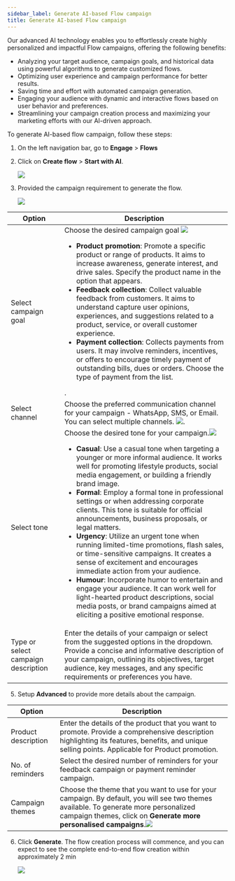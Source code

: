 ```yaml
---
sidebar_label: Generate AI-based Flow campaign
title: Generate AI-based Flow campaign
---
```


Our advanced AI technology enables you to effortlessly create highly personalized and impactful Flow campaigns, offering the following benefits:

* Analyzing your target audience, campaign goals, and historical data using powerful algorithms to generate customized flows.
* Optimizing user experience and campaign performance for better results.
* Saving time and effort with automated campaign generation.
* Engaging your audience with dynamic and interactive flows based on user behavior and preferences.
* Streamlining your campaign creation process and maximizing your marketing efforts with our AI-driven approach.



To generate AI-based flow campaign, follow these steps:

1. On the left navigation bar, go to **Engage** > **Flows**  

2. Click on **Create flow** > **Start with AI**.

   ![](https://i.imgur.com/ykRUwEQ.png)

3. Provided the campaign requirement to generate the flow.
   
   ![](https://i.imgur.com/O4gUSGf.png)


Option | Description
------ | ------------
Select campaign goal | Choose the desired campaign goal  ![](https://i.imgur.com/BydIZW6.png)<br/><ul><li>**Product promotion**: Promote a specific product or range of products. It aims to increase awareness, generate interest, and drive sales. Specify the product name in the option that appears.</li><li> **Feedback collection**: Collect valuable feedback from customers. It aims to understand capture user opinions, experiences, and suggestions related to a product, service, or overall customer experience.</li><li>**Payment collection**: Collects payments from users. It may involve reminders, incentives, or offers to encourage timely payment of outstanding bills, dues or orders. Choose the type of payment from the list.</li></ul>.
Select channel | Choose the preferred communication channel for your campaign - WhatsApp, SMS, or Email. You can select multiple channels. ![](https://i.imgur.com/QIIF28a.png).
Select tone | Choose the desired tone for your campaign.![](https://i.imgur.com/ytpfgZF.png)<ul><li>**Casual**: Use a casual tone when targeting a younger or more informal audience. It works well for promoting lifestyle products, social media engagement, or building a friendly brand image.</li><li>**Formal**: Employ a formal tone in professional settings or when addressing corporate clients. This tone is suitable for official announcements, business proposals, or legal matters.</li><li>**Urgency**: Utilize an urgent tone when running limited-time promotions, flash sales, or time-sensitive campaigns. It creates a sense of excitement and encourages immediate action from your audience.</li><li>**Humour**: Incorporate humor to entertain and engage your audience. It can work well for light-hearted product descriptions, social media posts, or brand campaigns aimed at eliciting a positive emotional response.</li></ul>
Type or select campaign description | Enter the details of your campaign or select from the suggested options in the dropdown. Provide a concise and informative description of your campaign, outlining its objectives, target audience, key messages, and any specific requirements or preferences you have. 


5. Setup **Advanced** to provide more details about the campaign.

Option | Description
------ | -----------
Product description | Enter the details of the product that you want to promote. Provide a comprehensive description highlighting its features, benefits, and unique selling points. Applicable for Product promotion.
No. of reminders |  Select the desired number of reminders for your feedback campaign or payment reminder campaign.
Campaign themes | Choose the theme that you want to use for your campaign. By default, you will see two themes available. To generate more personalized campaign themes, click on **Generate more personalised campaigns**.<img src="https://i.imgur.com/dWQcbFo.png"/>

6. Click **Generate**. The flow creation process will commence, and you can expect to see the complete end-to-end flow creation within approximately 2 min

   <img src="https://i.imgur.com/DxVRCKM.png"/>


